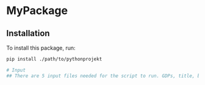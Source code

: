 # MyPackage

## Installation

To install this package, run:

```sh
pip install ./path/to/pythonprojekt

# Input
## There are 5 input files needed for the script to run. GDPs, title, basics, ratings, crew
